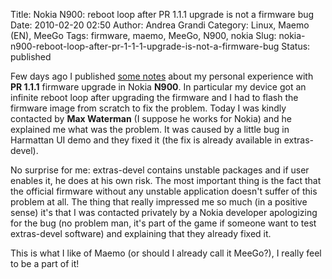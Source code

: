 Title: Nokia N900: reboot loop after PR 1.1.1 upgrade is not a firmware bug
Date: 2010-02-20 02:50
Author: Andrea Grandi
Category: Linux, Maemo (EN), MeeGo
Tags: firmware, maemo, MeeGo, N900, nokia
Slug: nokia-n900-reboot-loop-after-pr-1-1-1-upgrade-is-not-a-firmware-bug
Status: published

Few days ago I published [some
notes](http://www.andreagrandi.it/2010/02/17/nokia-n900-some-problems-with-latest-pr-1-1-1-firmware/)
about my personal experience with **PR 1.1.1** firmware upgrade in Nokia
**N900**. In particular my device got an infinite reboot loop after
upgrading the firmware and I had to flash the firmware image from
scratch to fix the problem. Today I was kindly contacted by **Max
Waterman** (I suppose he works for Nokia) and he explained me what was
the problem. It was caused by a little bug in Harmattan UI demo and they
fixed it (the fix is already available in extras-devel).

No surprise for me: extras-devel contains unstable packages and if user
enables it, he does at his own risk. The most important thing is the
fact that the official firmware without any unstable application doesn't
suffer of this problem at all. The thing that really impressed me so
much (in a positive sense) it's that I was contacted privately by a
Nokia developer apologizing for the bug (no problem man, it's part of
the game if someone want to test extras-devel software) and explaining
that they already fixed it.

This is what I like of Maemo (or should I already call it MeeGo?), I
really feel to be a part of it!
